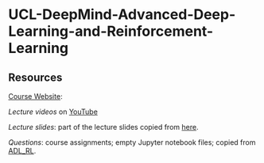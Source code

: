# UCL-DeepMind-Advanced-Deep-Learning-and-Reinforcement-Learning


## Resources
[Course Website](http://www.cs.ucl.ac.uk/?id=9945): 

*Lecture videos* on [YouTube](https://www.youtube.com/watch?v=iOh7QUZGyiU&list=PLqYmG7hTraZDNJre23vqCGIVpfZ_K2RZs)

*Lecture slides*: part of the lecture slides copied from [here](https://github.com/enggen/Advanced-Deep-Learning-and-Reinforcement-Learning).

*Questions*: course assignments; empty Jupyter notebook files; copied from [ADL_RL](https://github.com/YidingYu/ADL_RL).


